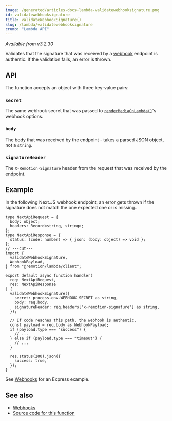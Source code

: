```yaml
---
image: /generated/articles-docs-lambda-validatewebhooksignature.png
id: validatewebhooksignature
title: validateWebhookSignature()
slug: /lambda/validatewebhooksignature
crumb: "Lambda API"
---
```


_Available from v3.2.30_

Validates that the signature that was received by a [webhook](/docs/lambda/webhooks) endpoint is authentic. If the validation fails, an error is thrown.

## API

The function accepts an object with three key-value pairs:

### `secret`

The same webhook secret that was passed to [`renderMediaOnLambda()`](/docs/lambda/rendermediaonlambda)'s webhook options.

### `body`

The body that was received by the endpoint - takes a parsed JSON object, not a `string`.

### `signatureHeader`

The `X-Remotion-Signature` header from the request that was received by the endpoint.

## Example

In the following Next.JS webhook endpoint, an error gets thrown if the signature does not match the one expected one or is missing..

```tsx twoslash title="pages/api/webhook.ts"
type NextApiRequest = {
  body: object;
  headers: Record<string, string>;
};
type NextApiResponse = {
  status: (code: number) => { json: (body: object) => void };
};
// ---cut---
import {
  validateWebhookSignature,
  WebhookPayload,
} from "@remotion/lambda/client";

export default async function handler(
  req: NextApiRequest,
  res: NextApiResponse
) {
  validateWebhookSignature({
    secret: process.env.WEBHOOK_SECRET as string,
    body: req.body,
    signatureHeader: req.headers["x-remotion-signature"] as string,
  });

  // If code reaches this path, the webhook is authentic.
  const payload = req.body as WebhookPayload;
  if (payload.type === "success") {
    // ...
  } else if (payload.type === "timeout") {
    // ...
  }

  res.status(200).json({
    success: true,
  });
}
```

See [Webhooks](/docs/lambda/webhooks) for an Express example.

## See also

- [Webhooks](/docs/lambda/webhooks)
- [Source code for this function](https://github.com/remotion-dev/remotion/blob/main/packages/lambda/src/bundle.ts)
